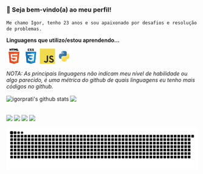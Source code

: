 ### 👋 Seja bem-vindo(a) ao meu perfil!
```
Me chamo Igor, tenho 23 anos e sou apaixonado por desafios e resolução de problemas.
```

**Linguagens que utilizo/estou aprendendo...**  

<code><img height="40" src="https://raw.githubusercontent.com/github/explore/80688e429a7d4ef2fca1e82350fe8e3517d3494d/topics/html/html.png"></code>
<code><img height="40" src="https://raw.githubusercontent.com/github/explore/80688e429a7d4ef2fca1e82350fe8e3517d3494d/topics/css/css.png"></code>
<code><img height="40" src="https://raw.githubusercontent.com/github/explore/80688e429a7d4ef2fca1e82350fe8e3517d3494d/topics/javascript/javascript.png"></code>
<code><img height="40" src="https://raw.githubusercontent.com/github/explore/5c058a388828bb5fde0bcafd4bc867b5bb3f26f3/topics/python/python.png"></code> 


*NOTA: As principais linguagens não indicam meu nível de habilidade ou algo parecido, é uma métrica do github de quais linguagens eu tenho mais códigos no github.*
	

<!--GITHUB STATUS -->
<div>
  <img align="center" src="https://github-readme-stats.vercel.app/api?username=igorprati&show_icons=true&include_all_commits=true&theme=gotham&custom_title=Status de Igor Prati no Github :D" alt="igorprati's github stats" />

<!--LINGUAGENS MAIS UTILIZADAS-->
  <img align="center" width="320px" src="https://github-readme-stats.vercel.app/api/top-langs/?username=igorprati&layout=compact&theme=gotham&custom_title=Most Used Languages :)" />
</div> 

<br>
<!--ÍCONES SOCIAIS-->
<br>
  <a href="https://www.linkedin.com/in/igorprati/" target="_blank"><img src="https://img.shields.io/badge/-LinkedIn-%230077B5?style=for-the-badge&logo=linkedin&logoColor=white" target="_blank"></a>
  	<!--INSTAGRAM-->
  <a href = "https://www.instagram.com/igorprati/"><img src="https://img.shields.io/badge/Instagram-E4405F?style=for-the-badge&logo=instagram&logoColor=white" target="_blank"></a>
	<!--GMAIL -->
  <a href = "mailto: igorprati98@gmail.com"><img src="https://img.shields.io/badge/-Gmail-%23333?style=for-the-badge&logo=gmail&logoColor=white" target="_blank"></a>
  	<!--CODEPEN-->
	<a href = "https://codepen.io/igor-greg-rio-prati"><img src="https://img.shields.io/badge/Codepen-000000?style=for-the-badge&logo=codepen&logoColor=white" target="_blank"></a>
	
![Snake animation](https://github.com/igorprati/igorprati/blob/output/github-contribution-grid-snake.svg)
  
</div>
